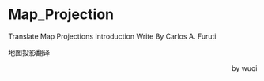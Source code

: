# Map_Projection
 Translate Map Projections Introduction Write By Carlos A. Furuti

地图投影翻译 

<p align="right"> by wuqi</p>
